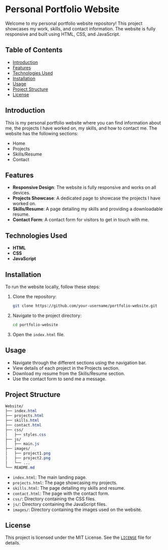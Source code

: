 # Personal Portfolio Website

Welcome to my personal portfolio website repository! This project showcases my work, skills, and contact information. The website is fully responsive and built using HTML, CSS, and JavaScript.

## Table of Contents
- [Introduction](#introduction)
- [Features](#features)
- [Technologies Used](#technologies-used)
- [Installation](#installation)
- [Usage](#usage)
- [Project Structure](#project-structure)
- [License](#license)

## Introduction
This is my personal portfolio website where you can find information about me, the projects I have worked on, my skills, and how to contact me. The website has the following sections:
- Home
- Projects
- Skills/Resume
- Contact

## Features
- **Responsive Design**: The website is fully responsive and works on all devices.
- **Projects Showcase**: A dedicated page to showcase the projects I have worked on.
- **Skills/Resume**: A page detailing my skills and providing a downloadable resume.
- **Contact Form**: A contact form for visitors to get in touch with me.

## Technologies Used
- **HTML**
- **CSS**
- **JavaScript**

## Installation
To run the website locally, follow these steps:

1. Clone the repository:
   ```bash
   git clone https://github.com/your-username/portfolio-website.git
   ```
2. Navigate to the project directory:
    ```bash
    cd portfolio-website
    ```
3. Open the ```index.html``` file.

## Usage
- Navigate through the different sections using the navigation bar.
- View details of each project in the Projects section.
- Download my resume from the Skills/Resume section.
- Use the contact form to send me a message.

## Project Structure
```css
Website/
├── index.html
├── projects.html
├── skills.html
├── contact.html
├── css/
│   ├── styles.css
├── js/
│   ├── main.js
├── images/
│   ├── project1.png
│   ├── project2.png
│   └── ...
└── README.md
```
- ```index.html```: The main landing page.
- ```projects.html```: The page showcasing my projects.
- ```skills.html```: The page detailing my skills and resume.
- ```contact.html```: The page with the contact form.
- ```css/```: Directory containing the CSS files.
- ```js/```: Directory containing the JavaScript files.
- ```images/```: Directory containing the images used on the website.

## License
This project is licensed under the MIT License. See the [```LICENSE```](./LICENSE) file for details.


